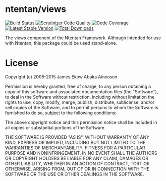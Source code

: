 ntentan/views
=============

[![Build Status](https://travis-ci.org/ntentan/views.svg)](https://travis-ci.org/ntentan/views)
[![Scrutinizer Code Quality](https://scrutinizer-ci.com/g/ntentan/views/badges/quality-score.png?b=master)](https://scrutinizer-ci.com/g/ntentan/views/?branch=master)
[![Code Coverage](https://scrutinizer-ci.com/g/ntentan/views/badges/coverage.png?b=master)](https://scrutinizer-ci.com/g/ntentan/views/?branch=master)
[![Latest Stable Version](https://poser.pugx.org/ntentan/views/version.svg)](https://packagist.org/packages/ntentan/views)
[![Total Downloads](https://poser.pugx.org/ntentan/views/downloads.svg)](https://packagist.org/packages/ntentan/views)

The views component of the Ntentan Framework. Although intended for use with 
Ntentan, this package could be used stand-alone. 

License
=======
Copyright (c) 2008-2015 James Ekow Abaka Ainooson

Permission is hereby granted, free of charge, to any person obtaining a copy of 
this software and associated documentation files (the "Software"), to deal in 
the Software without restriction, including without limitation the rights to 
use, copy, modify, merge, publish, distribute, sublicense, and/or sell copies of
the Software, and to permit persons to whom the Software is furnished to do so, 
subject to the following conditions:

The above copyright notice and this permission notice shall be included in all 
copies or substantial portions of the Software.

THE SOFTWARE IS PROVIDED "AS IS", WITHOUT WARRANTY OF ANY KIND, EXPRESS OR 
IMPLIED, INCLUDING BUT NOT LIMITED TO THE WARRANTIES OF MERCHANTABILITY, FITNESS
FOR A PARTICULAR PURPOSE AND NONINFRINGEMENT. IN NO EVENT SHALL THE AUTHORS OR 
COPYRIGHT HOLDERS BE LIABLE FOR ANY CLAIM, DAMAGES OR OTHER LIABILITY, WHETHER 
IN AN ACTION OF CONTRACT, TORT OR OTHERWISE, ARISING FROM, OUT OF OR IN 
CONNECTION WITH THE SOFTWARE OR THE USE OR OTHER DEALINGS IN THE SOFTWARE.

